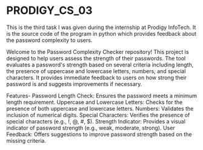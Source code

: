 # PRODIGY_CS_03
This is the third task I was given during the internship at Prodigy InfoTech. It is the source code of the program in python which provides feedback about the password complexity to users.

Welcome to the Password Complexity Checker repository! This project is designed to help users assess the strength of their passwords. The tool evaluates a password's strength based on several criteria including length, the presence of uppercase and lowercase letters, numbers, and special characters. It provides immediate feedback to users on how strong their password is and suggests improvements if necessary.

Features-
Password Length Check: Ensures the password meets a minimum length requirement.
Uppercase and Lowercase Letters: Checks for the presence of both uppercase and lowercase letters.
Numbers: Validates the inclusion of numerical digits.
Special Characters: Verifies the presence of special characters (e.g., !, @, #, $).
Strength Indicator: Provides a visual indicator of password strength (e.g., weak, moderate, strong).
User Feedback: Offers suggestions to improve password strength based on the missing criteria.
